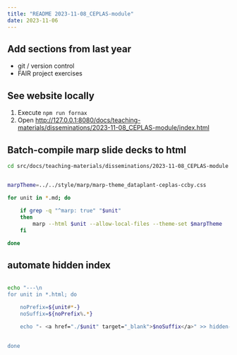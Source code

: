 ```yaml
---
title: "README 2023-11-08_CEPLAS-module"
date: 2023-11-06
---
```


## Add sections from last year

- git / version control
- FAIR project exercises

## See website locally

1. Execute `npm run fornax`
2. Open http://127.0.0.1:8080/docs/teaching-materials/disseminations/2023-11-08_CEPLAS-module/index.html


## Batch-compile marp slide decks to html

```bash
cd src/docs/teaching-materials/disseminations/2023-11-08_CEPLAS-module
```

```bash

marpTheme=../../style/marp/marp-theme_dataplant-ceplas-ccby.css

for unit in *.md; do
    
    if grep -q "^marp: true" "$unit"
    then
        marp --html $unit --allow-local-files --theme-set $marpTheme
    fi

done
```

## automate hidden index

```bash

echo "---\n
for unit in *.html; do
    
    noPrefix=${unit#*-}
    noSuffix=${noPrefix%.*}

    echo "- <a href="./$unit" target="_blank">$noSuffix</a>" >> hidden-index.md
   

done
```
